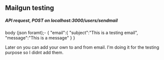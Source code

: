 ## Mailgun testing

##### API request, POST on localhost:3000/users/sendmail

body (json foramt);-
{
"email":{
"subject":"This is a testing email",
"message":"This is a message"
}
}

Later on you can add your own to and from email. I'm doing it for the testing purpose so I didnt add them.
